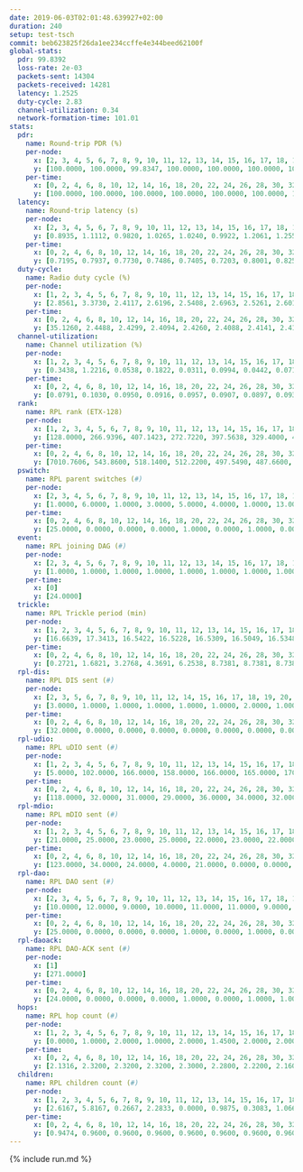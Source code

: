 ```yaml
---
date: 2019-06-03T02:01:48.639927+02:00
duration: 240
setup: test-tsch
commit: beb623825f26da1ee234ccffe4e344beed62100f
global-stats:
  pdr: 99.8392
  loss-rate: 2e-03
  packets-sent: 14304
  packets-received: 14281
  latency: 1.2525
  duty-cycle: 2.83
  channel-utilization: 0.34
  network-formation-time: 101.01
stats:
  pdr:
    name: Round-trip PDR (%)
    per-node:
      x: [2, 3, 4, 5, 6, 7, 8, 9, 10, 11, 12, 13, 14, 15, 16, 17, 18, 19, 20, 21, 22, 23, 24, 25]
      y: [100.0000, 100.0000, 99.8347, 100.0000, 100.0000, 100.0000, 100.0000, 100.0000, 99.6840, 99.8339, 100.0000, 100.0000, 99.8328, 99.8316, 100.0000, 100.0000, 100.0000, 99.4992, 100.0000, 99.3151, 99.4992, 99.6667, 100.0000, 99.1974]
    per-time:
      x: [0, 2, 4, 6, 8, 10, 12, 14, 16, 18, 20, 22, 24, 26, 28, 30, 32, 34, 36, 38, 40, 42, 44, 46, 48, 50, 52, 54, 56, 58, 60, 62, 64, 66, 68, 70, 72, 74, 76, 78, 80, 82, 84, 86, 88, 90, 92, 94, 96, 98, 100, 102, 104, 106, 108, 110, 112, 114, 116, 118, 120, 122, 124, 126, 128, 130, 132, 134, 136, 138, 140, 142, 144, 146, 148, 150, 152, 154, 156, 158, 160, 162, 164, 166, 168, 170, 172, 174, 176, 178, 180, 182, 184, 186, 188, 190, 192, 194, 196, 198, 200, 202, 204, 206, 208, 210, 212, 214, 216, 218, 220, 222, 224, 226, 228, 230, 232, 234, 236, 238, 240]
      y: [100.0000, 100.0000, 100.0000, 100.0000, 100.0000, 100.0000, 100.0000, 96.6667, 99.1597, 99.1667, 100.0000, 100.0000, 100.0000, 100.0000, 100.0000, 100.0000, 100.0000, 100.0000, 99.1736, 100.0000, 100.0000, 99.1667, 100.0000, 100.0000, 99.1736, 100.0000, 100.0000, 100.0000, 100.0000, 100.0000, 100.0000, 100.0000, 100.0000, 99.1667, 100.0000, 100.0000, 99.1667, 100.0000, 100.0000, 100.0000, 100.0000, 100.0000, 100.0000, 100.0000, 100.0000, 100.0000, 100.0000, 100.0000, 100.0000, 99.1667, 100.0000, 100.0000, 100.0000, 99.1667, 100.0000, 100.0000, 99.1667, 100.0000, 100.0000, 100.0000, 100.0000, 100.0000, 100.0000, 100.0000, 100.0000, 100.0000, 100.0000, 100.0000, 100.0000, 100.0000, 100.0000, 100.0000, 100.0000, 100.0000, 100.0000, 100.0000, 100.0000, 100.0000, 100.0000, 100.0000, 100.0000, 100.0000, 100.0000, 100.0000, 100.0000, 100.0000, 99.1667, 100.0000, 100.0000, 100.0000, 100.0000, 100.0000, 100.0000, 100.0000, 100.0000, 99.1667, 99.1667, 100.0000, 99.1667, 100.0000, 100.0000, 100.0000, 100.0000, 100.0000, 100.0000, 100.0000, 100.0000, 100.0000, 98.3333, 99.1667, 98.3333, 100.0000, 100.0000, 100.0000, 100.0000, 100.0000, 100.0000, 100.0000, 100.0000, 100.0000, null]
  latency:
    name: Round-trip latency (s)
    per-node:
      x: [2, 3, 4, 5, 6, 7, 8, 9, 10, 11, 12, 13, 14, 15, 16, 17, 18, 19, 20, 21, 22, 23, 24, 25]
      y: [0.8935, 1.1112, 0.9820, 1.0265, 1.0240, 0.9922, 1.2061, 1.2554, 1.1508, 1.3775, 1.0375, 1.0833, 1.3092, 1.2660, 1.0944, 1.2606, 1.3262, 1.4179, 1.3815, 1.5014, 1.5277, 1.7053, 1.5292, 1.5626]
    per-time:
      x: [0, 2, 4, 6, 8, 10, 12, 14, 16, 18, 20, 22, 24, 26, 28, 30, 32, 34, 36, 38, 40, 42, 44, 46, 48, 50, 52, 54, 56, 58, 60, 62, 64, 66, 68, 70, 72, 74, 76, 78, 80, 82, 84, 86, 88, 90, 92, 94, 96, 98, 100, 102, 104, 106, 108, 110, 112, 114, 116, 118, 120, 122, 124, 126, 128, 130, 132, 134, 136, 138, 140, 142, 144, 146, 148, 150, 152, 154, 156, 158, 160, 162, 164, 166, 168, 170, 172, 174, 176, 178, 180, 182, 184, 186, 188, 190, 192, 194, 196, 198, 200, 202, 204, 206, 208, 210, 212, 214, 216, 218, 220, 222, 224, 226, 228, 230, 232, 234, 236, 238, 240]
      y: [0.7195, 0.7937, 0.7730, 0.7486, 0.7405, 0.7203, 0.8001, 0.8257, 0.8178, 0.8612, 0.7958, 0.7061, 0.7642, 0.7295, 0.7645, 0.6960, 0.6760, 0.6519, 0.6767, 0.8139, 0.7349, 0.8783, 0.6852, 0.6739, 0.6925, 0.7824, 0.7191, 0.7674, 0.7663, 0.6630, 0.7703, 0.7934, 0.7353, 0.7474, 0.7474, 0.8416, 0.8911, 0.8814, 0.8646, 0.8519, 0.8376, 0.8088, 1.0334, 1.2296, 0.9922, 0.8180, 0.8322, 0.8452, 1.1165, 1.6435, 1.5357, 1.2098, 0.9675, 0.9539, 1.1568, 1.6051, 1.6247, 1.5942, 1.4184, 1.1027, 1.1338, 1.6308, 1.6079, 1.5664, 1.5053, 1.5643, 1.3988, 1.5918, 1.5710, 1.6632, 1.6174, 1.5693, 1.5236, 1.5807, 1.6294, 1.6169, 1.6577, 1.6125, 1.5472, 1.6056, 1.6258, 1.6120, 1.6108, 1.6273, 1.6245, 1.5844, 1.5802, 1.6489, 1.6265, 1.6247, 1.6339, 1.5992, 1.5630, 1.6440, 1.6383, 1.7360, 1.6638, 1.6397, 1.6184, 1.7055, 1.5867, 1.6537, 1.7052, 1.6628, 1.6532, 1.6533, 1.7041, 1.6587, 1.7156, 1.6637, 1.6278, 1.6928, 1.6657, 1.6889, 1.6555, 1.5802, 1.5381, 1.6070, 1.5884, 1.5239, null]
  duty-cycle:
    name: Radio duty cycle (%)
    per-node:
      x: [1, 2, 3, 4, 5, 6, 7, 8, 9, 10, 11, 12, 13, 14, 15, 16, 17, 18, 19, 20, 21, 22, 23, 24, 25]
      y: [2.8561, 3.3730, 2.4117, 2.6196, 2.5408, 2.6963, 2.5261, 2.6019, 2.6448, 2.3767, 2.6512, 2.6809, 2.8190, 2.5484, 2.7074, 2.7222, 2.5746, 2.7396, 2.6977, 2.7106, 2.6857, 2.7896, 2.8075, 2.8944, 2.7673]
    per-time:
      x: [0, 2, 4, 6, 8, 10, 12, 14, 16, 18, 20, 22, 24, 26, 28, 30, 32, 34, 36, 38, 40, 42, 44, 46, 48, 50, 52, 54, 56, 58, 60, 62, 64, 66, 68, 70, 72, 74, 76, 78, 80, 82, 84, 86, 88, 90, 92, 94, 96, 98, 100, 102, 104, 106, 108, 110, 112, 114, 116, 118, 120, 122, 124, 126, 128, 130, 132, 134, 136, 138, 140, 142, 144, 146, 148, 150, 152, 154, 156, 158, 160, 162, 164, 166, 168, 170, 172, 174, 176, 178, 180, 182, 184, 186, 188, 190, 192, 194, 196, 198, 200, 202, 204, 206, 208, 210, 212, 214, 216, 218, 220, 222, 224, 226, 228, 230, 232, 234, 236, 238, 240]
      y: [35.1260, 2.4488, 2.4299, 2.4094, 2.4260, 2.4088, 2.4141, 2.4148, 2.4413, 2.4167, 2.4252, 2.4257, 2.3998, 2.4278, 2.4302, 2.4241, 2.4219, 2.4278, 2.4146, 2.4215, 2.4254, 2.4074, 2.4473, 2.3944, 2.4137, 2.4112, 2.4262, 2.4285, 2.4210, 2.3920, 3.3373, 3.3590, 3.2257, 2.7369, 2.4120, 2.4243, 2.4151, 2.4073, 2.4126, 2.4414, 2.4313, 2.4229, 2.4278, 2.4433, 2.4146, 2.4180, 2.4352, 2.4334, 2.4284, 2.4385, 2.4306, 2.4414, 2.4421, 2.4410, 2.4437, 2.4262, 2.4189, 2.4529, 2.4300, 2.4341, 2.4397, 2.4405, 2.4278, 2.4338, 2.4113, 2.4102, 2.4041, 2.4147, 2.4140, 2.4077, 2.4268, 2.4217, 2.4055, 2.4020, 2.4135, 2.4191, 2.4133, 2.4206, 2.4187, 2.4061, 2.4135, 2.4136, 2.4035, 2.4084, 2.4181, 2.4134, 2.4086, 2.3951, 2.4084, 2.4032, 2.4012, 2.4064, 2.4062, 2.4159, 2.4065, 2.4164, 2.4234, 2.4066, 2.4083, 2.4178, 2.4081, 2.4137, 2.4102, 2.4039, 2.4188, 2.3985, 2.4079, 2.4136, 2.4172, 2.4178, 2.4117, 2.4105, 2.4024, 2.4014, 2.4082, 2.4098, 2.3960, 2.3973, 2.4069, 2.3973, null]
  channel-utilization:
    name: Channel utilization (%)
    per-node:
      x: [1, 2, 3, 4, 5, 6, 7, 8, 9, 10, 11, 12, 13, 14, 15, 16, 17, 18, 19, 20, 21, 22, 23, 24, 25]
      y: [0.3438, 1.2216, 0.0538, 0.1822, 0.0311, 0.0994, 0.0442, 0.0710, 0.0312, 0.0560, 0.0343, 0.0353, 0.2033, 0.0328, 0.0894, 0.1542, 0.0347, 0.0722, 0.0517, 0.0616, 0.0388, 0.0419, 0.0314, 0.0313, 0.0373]
    per-time:
      x: [0, 2, 4, 6, 8, 10, 12, 14, 16, 18, 20, 22, 24, 26, 28, 30, 32, 34, 36, 38, 40, 42, 44, 46, 48, 50, 52, 54, 56, 58, 60, 62, 64, 66, 68, 70, 72, 74, 76, 78, 80, 82, 84, 86, 88, 90, 92, 94, 96, 98, 100, 102, 104, 106, 108, 110, 112, 114, 116, 118, 120, 122, 124, 126, 128, 130, 132, 134, 136, 138, 140, 142, 144, 146, 148, 150, 152, 154, 156, 158, 160, 162, 164, 166, 168, 170, 172, 174, 176, 178, 180, 182, 184, 186, 188, 190, 192, 194, 196, 198, 200, 202, 204, 206, 208, 210, 212, 214, 216, 218, 220, 222, 224, 226, 228, 230, 232, 234, 236, 238, 240]
      y: [0.0791, 0.1030, 0.0950, 0.0916, 0.0957, 0.0907, 0.0897, 0.0939, 0.1049, 0.1029, 0.1010, 0.1000, 0.0946, 0.1013, 0.0960, 0.0967, 0.0939, 0.0951, 0.0923, 0.0971, 0.0968, 0.0892, 0.0989, 0.0898, 0.0883, 0.0896, 0.0975, 0.0883, 0.0953, 0.0887, 0.5210, 0.5395, 2.5359, 0.2203, 0.0895, 0.0935, 0.0937, 0.0899, 0.0914, 0.1043, 0.1006, 0.0975, 0.0981, 0.1013, 0.0897, 0.0912, 0.0999, 0.0976, 0.0957, 0.0986, 0.0967, 0.0983, 0.0992, 0.1014, 0.1026, 0.0952, 0.0909, 0.1052, 0.0947, 0.0969, 0.0985, 0.1001, 0.0955, 0.0980, 0.0893, 0.0875, 0.0857, 0.0877, 0.0900, 0.0854, 0.0952, 0.0928, 0.0870, 0.0837, 0.0895, 0.0921, 0.0882, 0.0930, 0.0915, 0.0877, 0.0900, 0.0921, 0.0863, 0.0870, 0.0917, 0.0891, 0.0872, 0.0830, 0.0908, 0.0875, 0.0858, 0.0890, 0.0868, 0.0923, 0.0871, 0.0921, 0.0975, 0.0899, 0.0890, 0.0954, 0.0908, 0.0917, 0.0896, 0.0896, 0.0946, 0.0862, 0.0914, 0.0931, 0.0938, 0.0971, 0.0912, 0.0913, 0.0887, 0.0880, 0.0932, 0.0918, 0.0843, 0.0841, 0.0903, 0.0854, null]
  rank:
    name: RPL rank (ETX-128)
    per-node:
      x: [1, 2, 3, 4, 5, 6, 7, 8, 9, 10, 11, 12, 13, 14, 15, 16, 17, 18, 19, 20, 21, 22, 23, 24, 25]
      y: [128.0000, 266.9396, 407.1423, 272.7220, 397.5638, 329.4000, 406.3279, 414.0664, 808.4427, 712.3320, 818.5781, 670.2614, 430.0729, 553.9000, 472.9836, 464.8848, 563.8956, 829.1619, 826.0939, 847.8245, 639.8537, 606.0367, 706.3252, 683.3496, 702.6721]
    per-time:
      x: [0, 2, 4, 6, 8, 10, 12, 14, 16, 18, 20, 22, 24, 26, 28, 30, 32, 34, 36, 38, 40, 42, 44, 46, 48, 50, 52, 54, 56, 58, 60, 62, 64, 66, 68, 70, 72, 74, 76, 78, 80, 82, 84, 86, 88, 90, 92, 94, 96, 98, 100, 102, 104, 106, 108, 110, 112, 114, 116, 118, 120, 122, 124, 126, 128, 130, 132, 134, 136, 138, 140, 142, 144, 146, 148, 150, 152, 154, 156, 158, 160, 162, 164, 166, 168, 170, 172, 174, 176, 178, 180, 182, 184, 186, 188, 190, 192, 194, 196, 198, 200, 202, 204, 206, 208, 210, 212, 214, 216, 218, 220, 222, 224, 226, 228, 230, 232, 234, 236, 238]
      y: [7010.7606, 543.8600, 518.1400, 512.2200, 497.5490, 487.6600, 490.4706, 499.9800, 523.3774, 525.7843, 515.7115, 515.2000, 514.6038, 503.3455, 492.7400, 506.0600, 501.0800, 497.2157, 493.7255, 498.5769, 498.9623, 490.0200, 494.5490, 493.6400, 488.5294, 487.1800, 482.3725, 486.3137, 483.0980, 475.5800, 294.9140, 295.9713, 285.7663, 307.7318, 496.5000, 491.7000, 485.5962, 496.7115, 488.4600, 488.4286, 492.1346, 485.2400, 487.8431, 488.8431, 488.1569, 484.7736, 491.6600, 491.5556, 487.1923, 498.6078, 492.9412, 498.2600, 502.3137, 500.9231, 504.5769, 492.4000, 487.6923, 487.5741, 476.4400, 482.2400, 485.3200, 493.4200, 495.9200, 497.6667, 480.8113, 474.0769, 470.8400, 476.7800, 470.6600, 470.0600, 469.1400, 468.4800, 464.0588, 462.8000, 465.2692, 462.8200, 459.4000, 459.6800, 464.7600, 462.7200, 469.2264, 462.3800, 466.0769, 457.5686, 455.1600, 458.9800, 457.5200, 454.8824, 458.4400, 453.3725, 456.3800, 456.5600, 454.1600, 462.9231, 457.6800, 461.8000, 469.3200, 468.5600, 466.0000, 494.5000, 496.3922, 507.8462, 517.0600, 516.5000, 506.5882, 502.9000, 497.7308, 486.3208, 486.6604, 476.8491, 481.0980, 487.4717, 474.2600, 470.9600, 477.0588, 473.5000, 462.9808, 460.7200, 472.7170, 467.0200]
  pswitch:
    name: RPL parent switches (#)
    per-node:
      x: [2, 3, 4, 5, 6, 7, 8, 9, 10, 11, 12, 13, 14, 15, 16, 17, 18, 19, 20, 21, 22, 23, 24, 25]
      y: [1.0000, 6.0000, 1.0000, 3.0000, 5.0000, 4.0000, 1.0000, 13.0000, 6.0000, 16.0000, 1.0000, 7.0000, 10.0000, 4.0000, 3.0000, 9.0000, 7.0000, 5.0000, 5.0000, 7.0000, 6.0000, 7.0000, 7.0000, 8.0000]
    per-time:
      x: [0, 2, 4, 6, 8, 10, 12, 14, 16, 18, 20, 22, 24, 26, 28, 30, 32, 34, 36, 38, 40, 42, 44, 46, 48, 50, 52, 54, 56, 58, 60, 62, 64, 66, 68, 70, 72, 74, 76, 78, 80, 82, 84, 86, 88, 90, 92, 94, 96, 98, 100, 102, 104, 106, 108, 110, 112, 114, 116, 118, 120, 122, 124, 126, 128, 130, 132, 134, 136, 138, 140, 142, 144, 146, 148, 150, 152, 154, 156, 158, 160, 162, 164, 166, 168, 170, 172, 174, 176, 178, 180, 182, 184, 186, 188, 190, 192, 194, 196, 198, 200, 202, 204, 206, 208, 210, 212, 214, 216, 218, 220, 222, 224, 226, 228, 230, 232, 234, 236]
      y: [25.0000, 0.0000, 0.0000, 0.0000, 1.0000, 0.0000, 1.0000, 0.0000, 3.0000, 1.0000, 2.0000, 0.0000, 3.0000, 5.0000, 0.0000, 0.0000, 0.0000, 1.0000, 1.0000, 2.0000, 3.0000, 0.0000, 1.0000, 0.0000, 1.0000, 0.0000, 1.0000, 1.0000, 1.0000, 0.0000, 0.0000, 1.0000, 0.0000, 0.0000, 0.0000, 0.0000, 2.0000, 2.0000, 0.0000, 6.0000, 2.0000, 0.0000, 1.0000, 1.0000, 1.0000, 3.0000, 0.0000, 4.0000, 2.0000, 1.0000, 1.0000, 0.0000, 1.0000, 2.0000, 2.0000, 0.0000, 2.0000, 4.0000, 0.0000, 0.0000, 0.0000, 0.0000, 0.0000, 4.0000, 3.0000, 2.0000, 0.0000, 0.0000, 0.0000, 0.0000, 0.0000, 0.0000, 1.0000, 0.0000, 2.0000, 0.0000, 0.0000, 0.0000, 0.0000, 0.0000, 3.0000, 0.0000, 2.0000, 1.0000, 0.0000, 0.0000, 0.0000, 1.0000, 0.0000, 1.0000, 0.0000, 0.0000, 0.0000, 2.0000, 0.0000, 0.0000, 0.0000, 0.0000, 0.0000, 2.0000, 1.0000, 2.0000, 0.0000, 0.0000, 1.0000, 0.0000, 2.0000, 3.0000, 3.0000, 3.0000, 1.0000, 3.0000, 0.0000, 0.0000, 1.0000, 2.0000, 2.0000, 0.0000, 3.0000]
  event:
    name: RPL joining DAG (#)
    per-node:
      x: [2, 3, 4, 5, 6, 7, 8, 9, 10, 11, 12, 13, 14, 15, 16, 17, 18, 19, 20, 21, 22, 23, 24, 25]
      y: [1.0000, 1.0000, 1.0000, 1.0000, 1.0000, 1.0000, 1.0000, 1.0000, 1.0000, 1.0000, 1.0000, 1.0000, 1.0000, 1.0000, 1.0000, 1.0000, 1.0000, 1.0000, 1.0000, 1.0000, 1.0000, 1.0000, 1.0000, 1.0000]
    per-time:
      x: [0]
      y: [24.0000]
  trickle:
    name: RPL Trickle period (min)
    per-node:
      x: [1, 2, 3, 4, 5, 6, 7, 8, 9, 10, 11, 12, 13, 14, 15, 16, 17, 18, 19, 20, 21, 22, 23, 24, 25]
      y: [16.6639, 17.3413, 16.5422, 16.5228, 16.5309, 16.5049, 16.5348, 16.5231, 16.5680, 16.4053, 16.5787, 16.5228, 16.5106, 16.5571, 16.5345, 16.5329, 16.5537, 16.4929, 16.5384, 16.5384, 16.5774, 16.5916, 16.5941, 16.5142, 16.5987]
    per-time:
      x: [0, 2, 4, 6, 8, 10, 12, 14, 16, 18, 20, 22, 24, 26, 28, 30, 32, 34, 36, 38, 40, 42, 44, 46, 48, 50, 52, 54, 56, 58, 60, 62, 64, 66, 68, 70, 72, 74, 76, 78, 80, 82, 84, 86, 88, 90, 92, 94, 96, 98, 100, 102, 104, 106, 108, 110, 112, 114, 116, 118, 120, 122, 124, 126, 128, 130, 132, 134, 136, 138, 140, 142, 144, 146, 148, 150, 152, 154, 156, 158, 160, 162, 164, 166, 168, 170, 172, 174, 176, 178, 180, 182, 184, 186, 188, 190, 192, 194, 196, 198, 200, 202, 204, 206, 208, 210, 212, 214, 216, 218, 220, 222, 224, 226, 228, 230, 232, 234, 236, 238]
      y: [0.2721, 1.6821, 3.2768, 4.3691, 6.2538, 8.7381, 8.7381, 8.7381, 8.9030, 17.3049, 17.4763, 17.4763, 17.4763, 17.4763, 17.4763, 17.4763, 17.4763, 17.4763, 17.4763, 17.4763, 17.4763, 17.4763, 17.4763, 17.4763, 17.4763, 17.4763, 17.4763, 17.4763, 17.4763, 17.4763, 17.4763, 17.4763, 17.4763, 17.4763, 17.4763, 17.4763, 17.4763, 17.4763, 17.4763, 17.4763, 17.4763, 17.4763, 17.4763, 17.4763, 17.4763, 17.4763, 17.4763, 17.4763, 17.4763, 17.4763, 17.4763, 17.4763, 17.4763, 17.4763, 17.4763, 17.4763, 17.4763, 17.4763, 17.4763, 17.4763, 17.4763, 17.4763, 17.4763, 17.4763, 17.4763, 17.4763, 17.4763, 17.4763, 17.4763, 17.4763, 17.4763, 17.4763, 17.4763, 17.4763, 17.4763, 17.4763, 17.4763, 17.4763, 17.4763, 17.4763, 17.4763, 17.4763, 17.4763, 17.4763, 17.4763, 17.4763, 17.4763, 17.4763, 17.4763, 17.4763, 17.4763, 17.4763, 17.4763, 17.4763, 17.4763, 17.4763, 17.4763, 17.4763, 17.4763, 17.4763, 17.4763, 17.4763, 17.4763, 17.4763, 17.4763, 17.4763, 17.4763, 17.4763, 17.4763, 17.4763, 17.4763, 17.4763, 17.4763, 17.4763, 17.4763, 17.4763, 17.4763, 17.4763, 17.4763, 17.4763]
  rpl-dis:
    name: RPL DIS sent (#)
    per-node:
      x: [2, 3, 5, 6, 7, 8, 9, 10, 11, 12, 14, 15, 16, 17, 18, 19, 20, 21, 22, 23, 24, 25]
      y: [3.0000, 1.0000, 1.0000, 1.0000, 1.0000, 1.0000, 2.0000, 1.0000, 1.0000, 2.0000, 1.0000, 2.0000, 1.0000, 1.0000, 2.0000, 1.0000, 1.0000, 2.0000, 2.0000, 2.0000, 4.0000, 2.0000]
    per-time:
      x: [0, 2, 4, 6, 8, 10, 12, 14, 16, 18, 20, 22, 24, 26, 28, 30, 32, 34, 36, 38, 40, 42, 44, 46, 48, 50, 52, 54, 56, 58, 60, 62]
      y: [32.0000, 0.0000, 0.0000, 0.0000, 0.0000, 0.0000, 0.0000, 0.0000, 0.0000, 0.0000, 0.0000, 0.0000, 0.0000, 0.0000, 0.0000, 0.0000, 0.0000, 0.0000, 0.0000, 0.0000, 0.0000, 0.0000, 0.0000, 0.0000, 0.0000, 0.0000, 0.0000, 0.0000, 0.0000, 0.0000, 0.0000, 3.0000]
  rpl-udio:
    name: RPL uDIO sent (#)
    per-node:
      x: [1, 2, 3, 4, 5, 6, 7, 8, 9, 10, 11, 12, 13, 14, 15, 16, 17, 18, 19, 20, 21, 22, 23, 24, 25]
      y: [5.0000, 102.0000, 166.0000, 158.0000, 166.0000, 165.0000, 170.0000, 162.0000, 168.0000, 170.0000, 164.0000, 164.0000, 160.0000, 170.0000, 166.0000, 159.0000, 172.0000, 162.0000, 166.0000, 166.0000, 165.0000, 163.0000, 165.0000, 163.0000, 170.0000]
    per-time:
      x: [0, 2, 4, 6, 8, 10, 12, 14, 16, 18, 20, 22, 24, 26, 28, 30, 32, 34, 36, 38, 40, 42, 44, 46, 48, 50, 52, 54, 56, 58, 60, 62, 64, 66, 68, 70, 72, 74, 76, 78, 80, 82, 84, 86, 88, 90, 92, 94, 96, 98, 100, 102, 104, 106, 108, 110, 112, 114, 116, 118, 120, 122, 124, 126, 128, 130, 132, 134, 136, 138, 140, 142, 144, 146, 148, 150, 152, 154, 156, 158, 160, 162, 164, 166, 168, 170, 172, 174, 176, 178, 180, 182, 184, 186, 188, 190, 192, 194, 196, 198, 200, 202, 204, 206, 208, 210, 212, 214, 216, 218, 220, 222, 224, 226, 228, 230, 232, 234, 236, 238, 240]
      y: [118.0000, 32.0000, 31.0000, 29.0000, 36.0000, 34.0000, 32.0000, 35.0000, 35.0000, 35.0000, 30.0000, 29.0000, 36.0000, 29.0000, 33.0000, 35.0000, 28.0000, 32.0000, 29.0000, 34.0000, 33.0000, 28.0000, 35.0000, 35.0000, 28.0000, 33.0000, 32.0000, 35.0000, 28.0000, 33.0000, 42.0000, 34.0000, 34.0000, 35.0000, 28.0000, 27.0000, 31.0000, 29.0000, 29.0000, 41.0000, 33.0000, 31.0000, 34.0000, 31.0000, 29.0000, 36.0000, 30.0000, 32.0000, 37.0000, 25.0000, 28.0000, 31.0000, 32.0000, 27.0000, 33.0000, 33.0000, 29.0000, 31.0000, 35.0000, 33.0000, 33.0000, 35.0000, 28.0000, 34.0000, 29.0000, 32.0000, 31.0000, 31.0000, 34.0000, 32.0000, 31.0000, 33.0000, 30.0000, 29.0000, 29.0000, 34.0000, 31.0000, 33.0000, 33.0000, 36.0000, 28.0000, 32.0000, 28.0000, 31.0000, 33.0000, 37.0000, 28.0000, 28.0000, 29.0000, 31.0000, 33.0000, 32.0000, 30.0000, 35.0000, 29.0000, 28.0000, 34.0000, 29.0000, 38.0000, 39.0000, 27.0000, 34.0000, 33.0000, 30.0000, 33.0000, 31.0000, 30.0000, 33.0000, 28.0000, 34.0000, 36.0000, 27.0000, 27.0000, 38.0000, 26.0000, 31.0000, 30.0000, 32.0000, 29.0000, 31.0000, 5.0000]
  rpl-mdio:
    name: RPL mDIO sent (#)
    per-node:
      x: [1, 2, 3, 4, 5, 6, 7, 8, 9, 10, 11, 12, 13, 14, 15, 16, 17, 18, 19, 20, 21, 22, 23, 24, 25]
      y: [21.0000, 25.0000, 23.0000, 25.0000, 22.0000, 23.0000, 22.0000, 22.0000, 21.0000, 24.0000, 20.0000, 20.0000, 24.0000, 21.0000, 20.0000, 22.0000, 21.0000, 21.0000, 20.0000, 21.0000, 21.0000, 20.0000, 20.0000, 20.0000, 21.0000]
    per-time:
      x: [0, 2, 4, 6, 8, 10, 12, 14, 16, 18, 20, 22, 24, 26, 28, 30, 32, 34, 36, 38, 40, 42, 44, 46, 48, 50, 52, 54, 56, 58, 60, 62, 64, 66, 68, 70, 72, 74, 76, 78, 80, 82, 84, 86, 88, 90, 92, 94, 96, 98, 100, 102, 104, 106, 108, 110, 112, 114, 116, 118, 120, 122, 124, 126, 128, 130, 132, 134, 136, 138, 140, 142, 144, 146, 148, 150, 152, 154, 156, 158, 160, 162, 164, 166, 168, 170, 172, 174, 176, 178, 180, 182, 184, 186, 188, 190, 192, 194, 196, 198, 200, 202, 204, 206, 208, 210, 212, 214, 216, 218, 220, 222, 224, 226, 228, 230, 232, 234, 236, 238, 240]
      y: [123.0000, 34.0000, 24.0000, 4.0000, 21.0000, 0.0000, 0.0000, 8.0000, 17.0000, 0.0000, 0.0000, 0.0000, 0.0000, 3.0000, 7.0000, 5.0000, 6.0000, 3.0000, 1.0000, 0.0000, 0.0000, 0.0000, 3.0000, 9.0000, 5.0000, 6.0000, 2.0000, 0.0000, 0.0000, 0.0000, 1.0000, 4.0000, 6.0000, 6.0000, 1.0000, 7.0000, 0.0000, 0.0000, 0.0000, 2.0000, 7.0000, 2.0000, 6.0000, 8.0000, 0.0000, 0.0000, 0.0000, 1.0000, 4.0000, 7.0000, 1.0000, 7.0000, 5.0000, 0.0000, 0.0000, 0.0000, 1.0000, 4.0000, 5.0000, 6.0000, 7.0000, 2.0000, 0.0000, 0.0000, 0.0000, 1.0000, 4.0000, 8.0000, 2.0000, 9.0000, 1.0000, 0.0000, 0.0000, 0.0000, 1.0000, 7.0000, 9.0000, 2.0000, 6.0000, 0.0000, 0.0000, 0.0000, 1.0000, 4.0000, 6.0000, 7.0000, 4.0000, 3.0000, 0.0000, 0.0000, 0.0000, 0.0000, 7.0000, 3.0000, 6.0000, 7.0000, 2.0000, 0.0000, 0.0000, 0.0000, 0.0000, 6.0000, 10.0000, 3.0000, 4.0000, 2.0000, 0.0000, 0.0000, 1.0000, 5.0000, 7.0000, 5.0000, 3.0000, 4.0000, 0.0000, 0.0000, 0.0000, 1.0000, 1.0000, 6.0000, 1.0000]
  rpl-dao:
    name: RPL DAO sent (#)
    per-node:
      x: [2, 3, 4, 5, 6, 7, 8, 9, 10, 11, 12, 13, 14, 15, 16, 17, 18, 19, 20, 21, 22, 23, 24, 25]
      y: [10.0000, 12.0000, 9.0000, 10.0000, 11.0000, 11.0000, 9.0000, 15.0000, 12.0000, 16.0000, 9.0000, 12.0000, 15.0000, 11.0000, 10.0000, 13.0000, 13.0000, 12.0000, 10.0000, 12.0000, 11.0000, 11.0000, 12.0000, 13.0000]
    per-time:
      x: [0, 2, 4, 6, 8, 10, 12, 14, 16, 18, 20, 22, 24, 26, 28, 30, 32, 34, 36, 38, 40, 42, 44, 46, 48, 50, 52, 54, 56, 58, 60, 62, 64, 66, 68, 70, 72, 74, 76, 78, 80, 82, 84, 86, 88, 90, 92, 94, 96, 98, 100, 102, 104, 106, 108, 110, 112, 114, 116, 118, 120, 122, 124, 126, 128, 130, 132, 134, 136, 138, 140, 142, 144, 146, 148, 150, 152, 154, 156, 158, 160, 162, 164, 166, 168, 170, 172, 174, 176, 178, 180, 182, 184, 186, 188, 190, 192, 194, 196, 198, 200, 202, 204, 206, 208, 210, 212, 214, 216, 218, 220, 222, 224, 226, 228, 230, 232, 234, 236, 238]
      y: [25.0000, 0.0000, 0.0000, 0.0000, 1.0000, 0.0000, 1.0000, 0.0000, 3.0000, 1.0000, 2.0000, 0.0000, 3.0000, 5.0000, 9.0000, 0.0000, 0.0000, 1.0000, 3.0000, 2.0000, 3.0000, 0.0000, 2.0000, 0.0000, 3.0000, 1.0000, 2.0000, 4.0000, 9.0000, 0.0000, 1.0000, 2.0000, 0.0000, 3.0000, 1.0000, 2.0000, 2.0000, 1.0000, 1.0000, 8.0000, 2.0000, 2.0000, 3.0000, 6.0000, 2.0000, 3.0000, 0.0000, 5.0000, 2.0000, 2.0000, 1.0000, 0.0000, 2.0000, 4.0000, 3.0000, 1.0000, 3.0000, 8.0000, 1.0000, 1.0000, 0.0000, 1.0000, 1.0000, 5.0000, 4.0000, 2.0000, 2.0000, 1.0000, 2.0000, 0.0000, 2.0000, 5.0000, 1.0000, 1.0000, 2.0000, 0.0000, 1.0000, 1.0000, 5.0000, 0.0000, 5.0000, 1.0000, 4.0000, 1.0000, 2.0000, 2.0000, 3.0000, 2.0000, 0.0000, 2.0000, 1.0000, 0.0000, 5.0000, 2.0000, 2.0000, 1.0000, 3.0000, 1.0000, 1.0000, 4.0000, 5.0000, 2.0000, 2.0000, 0.0000, 2.0000, 1.0000, 4.0000, 3.0000, 4.0000, 4.0000, 2.0000, 4.0000, 0.0000, 1.0000, 4.0000, 3.0000, 3.0000, 0.0000, 4.0000, 1.0000]
  rpl-daoack:
    name: RPL DAO-ACK sent (#)
    per-node:
      x: [1]
      y: [271.0000]
    per-time:
      x: [0, 2, 4, 6, 8, 10, 12, 14, 16, 18, 20, 22, 24, 26, 28, 30, 32, 34, 36, 38, 40, 42, 44, 46, 48, 50, 52, 54, 56, 58, 60, 62, 64, 66, 68, 70, 72, 74, 76, 78, 80, 82, 84, 86, 88, 90, 92, 94, 96, 98, 100, 102, 104, 106, 108, 110, 112, 114, 116, 118, 120, 122, 124, 126, 128, 130, 132, 134, 136, 138, 140, 142, 144, 146, 148, 150, 152, 154, 156, 158, 160, 162, 164, 166, 168, 170, 172, 174, 176, 178, 180, 182, 184, 186, 188, 190, 192, 194, 196, 198, 200, 202, 204, 206, 208, 210, 212, 214, 216, 218, 220, 222, 224, 226, 228, 230, 232, 234, 236, 238]
      y: [24.0000, 0.0000, 0.0000, 0.0000, 1.0000, 0.0000, 1.0000, 1.0000, 2.0000, 1.0000, 2.0000, 1.0000, 2.0000, 5.0000, 9.0000, 0.0000, 0.0000, 1.0000, 2.0000, 2.0000, 3.0000, 0.0000, 1.0000, 0.0000, 3.0000, 1.0000, 2.0000, 3.0000, 9.0000, 0.0000, 1.0000, 1.0000, 0.0000, 3.0000, 1.0000, 2.0000, 2.0000, 1.0000, 1.0000, 7.0000, 2.0000, 2.0000, 5.0000, 4.0000, 2.0000, 3.0000, 0.0000, 5.0000, 2.0000, 2.0000, 1.0000, 0.0000, 2.0000, 5.0000, 2.0000, 1.0000, 4.0000, 7.0000, 1.0000, 1.0000, 0.0000, 1.0000, 1.0000, 5.0000, 4.0000, 2.0000, 2.0000, 1.0000, 2.0000, 0.0000, 2.0000, 5.0000, 1.0000, 2.0000, 1.0000, 0.0000, 1.0000, 1.0000, 5.0000, 1.0000, 5.0000, 0.0000, 4.0000, 1.0000, 2.0000, 3.0000, 2.0000, 2.0000, 0.0000, 2.0000, 1.0000, 0.0000, 5.0000, 2.0000, 3.0000, 0.0000, 3.0000, 1.0000, 1.0000, 4.0000, 4.0000, 2.0000, 2.0000, 0.0000, 2.0000, 1.0000, 4.0000, 4.0000, 4.0000, 3.0000, 3.0000, 3.0000, 0.0000, 1.0000, 4.0000, 3.0000, 3.0000, 0.0000, 3.0000, 1.0000]
  hops:
    name: RPL hop count (#)
    per-node:
      x: [1, 2, 3, 4, 5, 6, 7, 8, 9, 10, 11, 12, 13, 14, 15, 16, 17, 18, 19, 20, 21, 22, 23, 24, 25]
      y: [0.0000, 1.0000, 2.0000, 1.0000, 2.0000, 1.4500, 2.0000, 2.0000, 3.0418, 2.1125, 2.9372, 2.0000, 1.9333, 3.0000, 2.1046, 2.1167, 3.0000, 2.9289, 2.9372, 3.0962, 3.2803, 3.1841, 4.0879, 4.0544, 3.9540]
    per-time:
      x: [0, 2, 4, 6, 8, 10, 12, 14, 16, 18, 20, 22, 24, 26, 28, 30, 32, 34, 36, 38, 40, 42, 44, 46, 48, 50, 52, 54, 56, 58, 60, 62, 64, 66, 68, 70, 72, 74, 76, 78, 80, 82, 84, 86, 88, 90, 92, 94, 96, 98, 100, 102, 104, 106, 108, 110, 112, 114, 116, 118, 120, 122, 124, 126, 128, 130, 132, 134, 136, 138, 140, 142, 144, 146, 148, 150, 152, 154, 156, 158, 160, 162, 164, 166, 168, 170, 172, 174, 176, 178, 180, 182, 184, 186, 188, 190, 192, 194, 196, 198, 200, 202, 204, 206, 208, 210, 212, 214, 216, 218, 220, 222, 224, 226, 228, 230, 232, 234, 236, 238]
      y: [2.1316, 2.3200, 2.3200, 2.3200, 2.3000, 2.2800, 2.2200, 2.1600, 2.5200, 2.5200, 2.4800, 2.4800, 2.4800, 2.4800, 2.5200, 2.5200, 2.5200, 2.5000, 2.4800, 2.4800, 2.4800, 2.4400, 2.4400, 2.4400, 2.4400, 2.4400, 2.4400, 2.4400, 2.4400, 2.4400, 2.4400, 2.4400, 2.4400, 2.4400, 2.4400, 2.4400, 2.4400, 2.4400, 2.4400, 2.4800, 2.4800, 2.4800, 2.5200, 2.5600, 2.5600, 2.5200, 2.5200, 2.5000, 2.4600, 2.5400, 2.6400, 2.6400, 2.6400, 2.6400, 2.5400, 2.5200, 2.5200, 2.7200, 2.7200, 2.7200, 2.7200, 2.7200, 2.7200, 2.6400, 2.4200, 2.4200, 2.4400, 2.4400, 2.4400, 2.4400, 2.4400, 2.4400, 2.4400, 2.4400, 2.4400, 2.4400, 2.4400, 2.4400, 2.4400, 2.4400, 2.4200, 2.4000, 2.4000, 2.4000, 2.4000, 2.4000, 2.4000, 2.4000, 2.4000, 2.4000, 2.4000, 2.4000, 2.4000, 2.4000, 2.4000, 2.4000, 2.4000, 2.4000, 2.4000, 2.4000, 2.4000, 2.4000, 2.4000, 2.4000, 2.4000, 2.4000, 2.3600, 2.3000, 2.2800, 2.2800, 2.2800, 2.3400, 2.4000, 2.4000, 2.4000, 2.4000, 2.4000, 2.4000, 2.4000, 2.4000]
  children:
    name: RPL children count (#)
    per-node:
      x: [1, 2, 3, 4, 5, 6, 7, 8, 9, 10, 11, 12, 13, 14, 15, 16, 17, 18, 19, 20, 21, 22, 23, 24, 25]
      y: [2.6167, 5.8167, 0.2667, 2.2833, 0.0000, 0.9875, 0.3083, 1.0667, 0.0000, 0.7750, 0.0000, 0.1297, 2.9417, 0.0000, 0.7573, 2.7625, 0.0000, 1.2845, 0.5063, 0.8954, 0.1883, 0.3180, 0.0000, 0.0000, 0.0628]
    per-time:
      x: [0, 2, 4, 6, 8, 10, 12, 14, 16, 18, 20, 22, 24, 26, 28, 30, 32, 34, 36, 38, 40, 42, 44, 46, 48, 50, 52, 54, 56, 58, 60, 62, 64, 66, 68, 70, 72, 74, 76, 78, 80, 82, 84, 86, 88, 90, 92, 94, 96, 98, 100, 102, 104, 106, 108, 110, 112, 114, 116, 118, 120, 122, 124, 126, 128, 130, 132, 134, 136, 138, 140, 142, 144, 146, 148, 150, 152, 154, 156, 158, 160, 162, 164, 166, 168, 170, 172, 174, 176, 178, 180, 182, 184, 186, 188, 190, 192, 194, 196, 198, 200, 202, 204, 206, 208, 210, 212, 214, 216, 218, 220, 222, 224, 226, 228, 230, 232, 234, 236, 238]
      y: [0.9474, 0.9600, 0.9600, 0.9600, 0.9600, 0.9600, 0.9600, 0.9600, 0.9600, 0.9600, 0.9600, 0.9600, 0.9600, 0.9600, 0.9600, 0.9600, 0.9600, 0.9600, 0.9600, 0.9600, 0.9600, 0.9600, 0.9600, 0.9600, 0.9600, 0.9600, 0.9600, 0.9600, 0.9600, 0.9600, 0.9600, 0.9600, 0.9600, 0.9600, 0.9600, 0.9600, 0.9600, 0.9600, 0.9600, 0.9600, 0.9600, 0.9600, 0.9600, 0.9600, 0.9600, 0.9600, 0.9600, 0.9600, 0.9600, 0.9600, 0.9600, 0.9600, 0.9600, 0.9600, 0.9600, 0.9600, 0.9600, 0.9600, 0.9600, 0.9600, 0.9600, 0.9600, 0.9600, 0.9600, 0.9600, 0.9600, 0.9600, 0.9600, 0.9600, 0.9600, 0.9600, 0.9600, 0.9600, 0.9600, 0.9600, 0.9600, 0.9600, 0.9600, 0.9600, 0.9600, 0.9600, 0.9600, 0.9600, 0.9600, 0.9600, 0.9600, 0.9600, 0.9600, 0.9600, 0.9600, 0.9600, 0.9600, 0.9600, 0.9600, 0.9600, 0.9600, 0.9600, 0.9600, 0.9600, 0.9600, 0.9600, 0.9600, 0.9600, 0.9600, 0.9600, 0.9600, 0.9600, 0.9600, 0.9600, 0.9600, 0.9600, 0.9600, 0.9600, 0.9600, 0.9600, 0.9600, 0.9600, 0.9600, 0.9600, 0.9600]
---
```


{% include run.md %}
